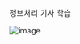 정보처리 기사 학습

![image](https://user-images.githubusercontent.com/101550112/233770734-a6d92b05-27ed-40b6-b873-09f4cde1267b.png)
